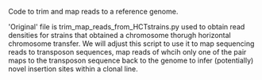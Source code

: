 Code to trim and map reads to a reference genome. 

'Original' file is trim_map_reads_from_HCTstrains.py used to obtain read densities for strains that obtained a chromosome thorugh horizontal chromosome transfer. We will adjust this script to use it to map sequencing reads to transposon sequences, map reads of whcih only one of the pair maps to the transposon sequence back to the genome to infer (potentially) novel insertion sites within a clonal line.
 